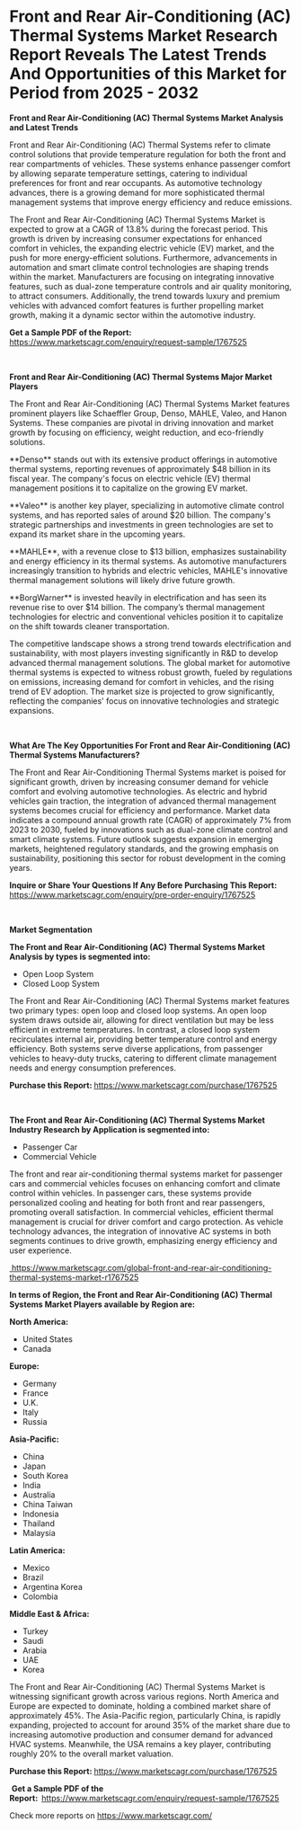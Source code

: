 <p><h1>Front and Rear Air-Conditioning (AC) Thermal Systems Market Research Report Reveals The Latest Trends And Opportunities of this Market for Period from 2025 - 2032</h1></p><p><strong>Front and Rear Air-Conditioning (AC) Thermal Systems Market Analysis and Latest Trends</strong></p>
<p><p>Front and Rear Air-Conditioning (AC) Thermal Systems refer to climate control solutions that provide temperature regulation for both the front and rear compartments of vehicles. These systems enhance passenger comfort by allowing separate temperature settings, catering to individual preferences for front and rear occupants. As automotive technology advances, there is a growing demand for more sophisticated thermal management systems that improve energy efficiency and reduce emissions.</p><p>The Front and Rear Air-Conditioning (AC) Thermal Systems Market is expected to grow at a CAGR of 13.8% during the forecast period. This growth is driven by increasing consumer expectations for enhanced comfort in vehicles, the expanding electric vehicle (EV) market, and the push for more energy-efficient solutions. Furthermore, advancements in automation and smart climate control technologies are shaping trends within the market. Manufacturers are focusing on integrating innovative features, such as dual-zone temperature controls and air quality monitoring, to attract consumers. Additionally, the trend towards luxury and premium vehicles with advanced comfort features is further propelling market growth, making it a dynamic sector within the automotive industry.</p></p>
<p><strong>Get a Sample PDF of the Report:&nbsp;</strong> <a href="https://www.marketscagr.com/enquiry/request-sample/1767525?utm_campaign=2529&utm_medium=2&utm_source=Github&utm_content=ia&utm_term=31032025&utm_id=front-and-rear-air-conditioning-ac-thermal-systems">https://www.marketscagr.com/enquiry/request-sample/1767525</a></p>
<p>&nbsp;</p>
<p><strong>Front and Rear Air-Conditioning (AC) Thermal Systems Major Market Players</strong></p>
<p><p>The Front and Rear Air-Conditioning (AC) Thermal Systems Market features prominent players like Schaeffler Group, Denso, MAHLE, Valeo, and Hanon Systems. These companies are pivotal in driving innovation and market growth by focusing on efficiency, weight reduction, and eco-friendly solutions.</p><p>**Denso** stands out with its extensive product offerings in automotive thermal systems, reporting revenues of approximately $48 billion in its fiscal year. The company's focus on electric vehicle (EV) thermal management positions it to capitalize on the growing EV market.</p><p>**Valeo** is another key player, specializing in automotive climate control systems, and has reported sales of around $20 billion. The company's strategic partnerships and investments in green technologies are set to expand its market share in the upcoming years.</p><p>**MAHLE**, with a revenue close to $13 billion, emphasizes sustainability and energy efficiency in its thermal systems. As automotive manufacturers increasingly transition to hybrids and electric vehicles, MAHLE's innovative thermal management solutions will likely drive future growth.</p><p>**BorgWarner** is invested heavily in electrification and has seen its revenue rise to over $14 billion. The company’s thermal management technologies for electric and conventional vehicles position it to capitalize on the shift towards cleaner transportation.</p><p>The competitive landscape shows a strong trend towards electrification and sustainability, with most players investing significantly in R&D to develop advanced thermal management solutions. The global market for automotive thermal systems is expected to witness robust growth, fueled by regulations on emissions, increasing demand for comfort in vehicles, and the rising trend of EV adoption. The market size is projected to grow significantly, reflecting the companies' focus on innovative technologies and strategic expansions.</p></p>
<p>&nbsp;</p>
<p><strong>What Are The Key Opportunities For Front and Rear Air-Conditioning (AC) Thermal Systems Manufacturers?</strong></p>
<p><p>The Front and Rear Air-Conditioning Thermal Systems market is poised for significant growth, driven by increasing consumer demand for vehicle comfort and evolving automotive technologies. As electric and hybrid vehicles gain traction, the integration of advanced thermal management systems becomes crucial for efficiency and performance. Market data indicates a compound annual growth rate (CAGR) of approximately 7% from 2023 to 2030, fueled by innovations such as dual-zone climate control and smart climate systems. Future outlook suggests expansion in emerging markets, heightened regulatory standards, and the growing emphasis on sustainability, positioning this sector for robust development in the coming years.</p></p>
<p><strong>Inquire or Share Your Questions If Any Before Purchasing This Report:</strong> <a href="https://www.marketscagr.com/enquiry/pre-order-enquiry/1767525?utm_campaign=2529&utm_medium=2&utm_source=Github&utm_content=ia&utm_term=31032025&utm_id=front-and-rear-air-conditioning-ac-thermal-systems">https://www.marketscagr.com/enquiry/pre-order-enquiry/1767525</a></p>
<p>&nbsp;</p>
<p><strong>Market Segmentation</strong></p>
<p><strong>The Front and Rear Air-Conditioning (AC) Thermal Systems Market Analysis by types is segmented into:</strong></p>
<p><ul><li>Open Loop System</li><li>Closed Loop System</li></ul></p>
<p><p>The Front and Rear Air-Conditioning (AC) Thermal Systems market features two primary types: open loop and closed loop systems. An open loop system draws outside air, allowing for direct ventilation but may be less efficient in extreme temperatures. In contrast, a closed loop system recirculates internal air, providing better temperature control and energy efficiency. Both systems serve diverse applications, from passenger vehicles to heavy-duty trucks, catering to different climate management needs and energy consumption preferences.</p></p>
<p><strong>Purchase this Report:&nbsp;</strong><a href="https://www.marketscagr.com/purchase/1767525?utm_campaign=2529&utm_medium=2&utm_source=Github&utm_content=ia&utm_term=31032025&utm_id=front-and-rear-air-conditioning-ac-thermal-systems">https://www.marketscagr.com/purchase/1767525</a></p>
<p>&nbsp;</p>
<p><strong>The Front and Rear Air-Conditioning (AC) Thermal Systems Market Industry Research by Application is segmented into:</strong></p>
<p><ul><li>Passenger Car</li><li>Commercial Vehicle</li></ul></p>
<p><p>The front and rear air-conditioning thermal systems market for passenger cars and commercial vehicles focuses on enhancing comfort and climate control within vehicles. In passenger cars, these systems provide personalized cooling and heating for both front and rear passengers, promoting overall satisfaction. In commercial vehicles, efficient thermal management is crucial for driver comfort and cargo protection. As vehicle technology advances, the integration of innovative AC systems in both segments continues to drive growth, emphasizing energy efficiency and user experience.</p></p>
<p><a href="https://www.marketscagr.com/global-front-and-rear-air-conditioning-thermal-systems-market-r1767525?utm_campaign=2529&utm_medium=2&utm_source=Github&utm_content=ia&utm_term=31032025&utm_id=front-and-rear-air-conditioning-ac-thermal-systems">&nbsp;https://www.marketscagr.com/global-front-and-rear-air-conditioning-thermal-systems-market-r1767525</a></p>
<p><strong>In terms of Region, the Front and Rear Air-Conditioning (AC) Thermal Systems Market Players available by Region are:</strong></p>
<p>
    <p> <strong> North America: </strong>
        <ul>
            <li>United States</li>
            <li>Canada</li>
        </ul>
        </p> 
    <p> <strong> Europe: </strong>
        <ul>
            <li>Germany</li>
            <li>France</li>
            <li>U.K.</li>
            <li>Italy</li>
            <li>Russia</li>
        </ul>
        </p> 
    <p> <strong> Asia-Pacific: </strong>
        <ul>
            <li>China</li>
            <li>Japan</li>
            <li>South Korea</li>
            <li>India</li>
            <li>Australia</li>
            <li>China Taiwan</li>
            <li>Indonesia</li>
            <li>Thailand</li>
            <li>Malaysia</li>
        </ul>
        </p> 
    <p> <strong> Latin America: </strong>
        <ul>
            <li>Mexico</li>
            <li>Brazil</li>
            <li>Argentina Korea</li>
            <li>Colombia</li>
        </ul>
        </p> 
    <p> <strong> Middle East & Africa: </strong>
        <ul>
            <li>Turkey</li>
            <li>Saudi</li>
            <li>Arabia</li>
            <li>UAE</li>
            <li>Korea</li>
        </ul>
    </p>
    </p>
<p><p>The Front and Rear Air-Conditioning (AC) Thermal Systems Market is witnessing significant growth across various regions. North America and Europe are expected to dominate, holding a combined market share of approximately 45%. The Asia-Pacific region, particularly China, is rapidly expanding, projected to account for around 35% of the market share due to increasing automotive production and consumer demand for advanced HVAC systems. Meanwhile, the USA remains a key player, contributing roughly 20% to the overall market valuation.</p></p>
<p><strong>Purchase this Report: </strong><a href="https://www.marketscagr.com/purchase/1767525?utm_campaign=2529&utm_medium=2&utm_source=Github&utm_content=ia&utm_term=31032025&utm_id=front-and-rear-air-conditioning-ac-thermal-systems">https://www.marketscagr.com/purchase/1767525</a></p>
<p>&nbsp;<strong>Get a Sample PDF of the Report:&nbsp;&nbsp;</strong><a href="https://www.marketscagr.com/enquiry/request-sample/1767525?utm_campaign=2529&utm_medium=2&utm_source=Github&utm_content=ia&utm_term=31032025&utm_id=front-and-rear-air-conditioning-ac-thermal-systems">https://www.marketscagr.com/enquiry/request-sample/1767525</a></p>
<p><strong></strong></p>
<p>Check more reports on <a href="https://www.marketscagr.com/?utm_campaign=2529&utm_medium=2&utm_source=Github&utm_content=ia&utm_term=31032025&utm_id=front-and-rear-air-conditioning-ac-thermal-systems">https://www.marketscagr.com/</a></p>